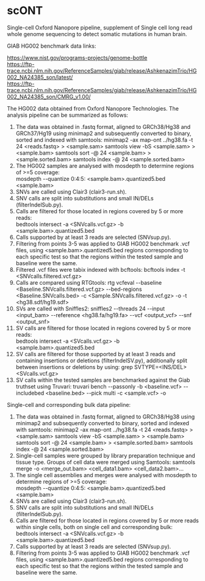 # scONT
Single-cell Oxford Nanopore pipeline, supplement of Single cell long read whole genome sequencing to detect somatic mutations in human brain.

GIAB HG002 benchmark data links:

https://www.nist.gov/programs-projects/genome-bottle  
https://ftp-trace.ncbi.nlm.nih.gov/ReferenceSamples/giab/release/AshkenazimTrio/HG002_NA24385_son/latest/  
https://ftp-trace.ncbi.nlm.nih.gov/ReferenceSamples/giab/release/AshkenazimTrio/HG002_NA24385_son/CMRG_v1.00/  


The HG002 data obtained from Oxford Nanopore Technologies. The analysis pipeline can be summarized as follows:  
  1. The data was obtained in .fastq format, aligned to GRCh38/Hg38 and GRCh37/Hg19 using minimap2 and subsequently converted to binary, sorted and indexed with samtools:
     minimap2 -ax map-ont ../hg38.fa -t 24 <reads.fastq> > <sample.sam>
     samtools view -bS <sample.sam> > <sample.bam>
     samtools sort -@ 24 <sample.bam> > <sample.sorted.bam>
     samtools index -@ 24 <sample.sorted.bam>
  2. The HG002 samples are analysed with mosdepth to determine regions of >=5 coverage:  
     mosdepth --quantize 0:4:5:  <sample.bam>.quantized5.bed <sample.bam>    
  3. SNVs are called using Clair3 (clair3-run.sh).  
  4. SNV calls are split into substitutions and small IN/DELs (filterIndelSub.py).  
  5. Calls are filtered for those located in regions covered by 5 or more reads:  
     bedtools intersect -a <SNVcalls.vcf.gz> -b <sample.bam>.quantized5.bed  
  6. Calls supported by at least 3 reads are selected (SNVsup.py).   
  7. Filtering from points 3-5 was applied to GIAB HG002 benchmark .vcf files, using
     <sample.bam>.quantized5.bed regions corresponding to each specific test
     so that the regions within the tested sample and baseline were the same.
  8. Filtered .vcf files were tabix indexed with bcftools:
     bcftools index -t <SNVcalls.filtered.vcf.gz>
  9. Calls are compared using RTGtools:
      rtg vcfeval --baseline  <Baseline.SNVcalls.filtered.vcf.gz> --bed-regions <Baseline.SNVcalls.bed> -c <Sample.SNVcalls.filtered.vcf.gz> -o <output> -t <hg38.sdf/hg19.sdf>
  10. SVs are called with Sniffles2:
      sniffles2 --threads 24 --input <input_bam> --reference <hg38.fa/hg19.fa> --vcf <output_vcf> --snf <output_snf>
  11. SV calls are filtered for those located in regions covered by 5 or more reads:  
      bedtools intersect -a <SVcalls.vcf.gz> -b <sample.bam>.quantized5.bed
  12. SV calls are filtered for those supported by at least 3 reads and containing insertions or deletions (filterIndelSV.py), additionally split between insertions or deletions by using:
      grep SVTYPE=<INS/DEL> <SVcalls.vcf.gz>
  13. SV calls within the tested samples are benchmarked against the Giab truthset using Truvari:
      truvari bench --passonly -b <baseline.vcf> --includebed <baseline.bed>  --pick multi -c <sample.vcf> -o	<output>

Single-cell and corresponding bulk data pipeline:
  1. The data was obtained in .fastq format, aligned to GRCh38/Hg38 using minimap2 and subsequently converted to binary, sorted and indexed with samtools:
     minimap2 -ax map-ont ../hg38.fa -t 24 <reads.fastq> > <sample.sam>
     samtools view -bS <sample.sam> > <sample.bam>
     samtools sort -@ 24 <sample.bam> > <sample.sorted.bam>
     samtools index -@ 24 <sample.sorted.bam>
  2. Single-cell samples were grouped by library preparation technique and tissue type. Groups of cell data were merged using Samtools:
     samtools merge -o <merge_out.bam> <cell_data1.bam> <cell_data2.bam>... 
  4. The single cell assemblies and merges were analysed with mosdepth to determine regions of >=5 coverage:  
     mosdepth --quantize 0:4:5:  <sample.bam>.quantized5.bed <sample.bam>    
  5. SNVs are called using Clair3 (clair3-run.sh).  
  6. SNV calls are split into substitutions and small IN/DELs (filterIndelSub.py).  
  7. Calls are filtered for those located in regions covered by 5 or more reads within single cells, both on single cell and corresponding bulk:  
     bedtools intersect -a <SNVcalls.vcf.gz> -b <sample.bam>.quantized5.bed  
  8. Calls supported by at least 3 reads are selected (SNVsup.py).   
  9. Filtering from points 3-5 was applied to GIAB HG002 benchmark .vcf files, using
     <sample.bam>.quantized5.bed regions corresponding to each specific test
     so that the regions within the tested sample and baseline were the same.
